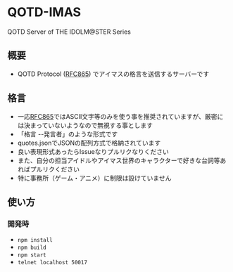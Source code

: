 # QOTD-IMAS
QOTD Server of THE IDOLM@STER Series 

## 概要
- QOTD Protocol ([RFC865](https://tools.ietf.org/html/rfc865)) でアイマスの格言を送信するサーバーです

## 格言
- 一応[RFC865](https://tools.ietf.org/html/rfc865)ではASCII文字等のみを使う事を推奨されていますが、厳密には決まっていないようなので無視する事とします
- 「格言 --発言者」のような形式です
- quotes.jsonでJSONの配列方式で格納されています
- 良い表現形式あったらIssueなりプルリクなりください
- また、自分の担当アイドルやアイマス世界のキャラクターで好きな台詞等あればプルリクください
- 特に事務所（ゲーム・アニメ）に制限は設けていません

## 使い方
### 開発時
- `npm install`
- `npm build`
- `npm start`
- `telnet localhost 50017`